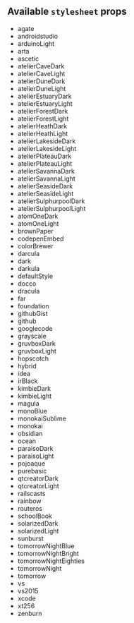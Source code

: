 ## Available `stylesheet` props 
* agate
* androidstudio
* arduinoLight
* arta
* ascetic
* atelierCaveDark
* atelierCaveLight
* atelierDuneDark
* atelierDuneLight
* atelierEstuaryDark
* atelierEstuaryLight
* atelierForestDark
* atelierForestLight
* atelierHeathDark
* atelierHeathLight
* atelierLakesideDark
* atelierLakesideLight
* atelierPlateauDark
* atelierPlateauLight
* atelierSavannaDark
* atelierSavannaLight
* atelierSeasideDark
* atelierSeasideLight
* atelierSulphurpoolDark
* atelierSulphurpoolLight
* atomOneDark
* atomOneLight
* brownPaper
* codepenEmbed
* colorBrewer
* darcula
* dark
* darkula
* defaultStyle
* docco
* dracula
* far
* foundation
* githubGist
* github
* googlecode
* grayscale
* gruvboxDark
* gruvboxLight
* hopscotch
* hybrid
* idea
* irBlack
* kimbieDark
* kimbieLight
* magula
* monoBlue
* monokaiSublime
* monokai
* obsidian
* ocean
* paraisoDark
* paraisoLight
* pojoaque
* purebasic
* qtcreatorDark
* qtcreatorLight
* railscasts
* rainbow
* routeros
* schoolBook
* solarizedDark
* solarizedLight
* sunburst
* tomorrowNightBlue
* tomorrowNightBright
* tomorrowNightEighties
* tomorrowNight
* tomorrow
* vs
* vs2015
* xcode
* xt256
* zenburn